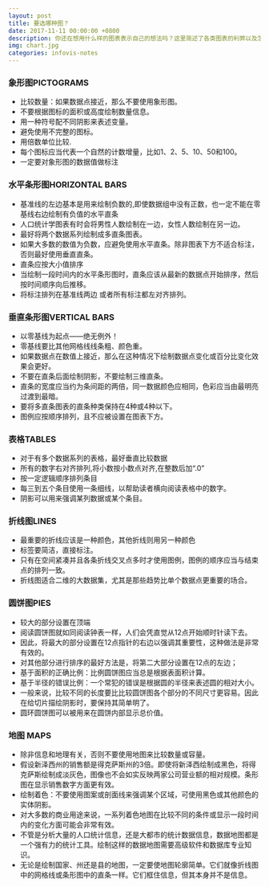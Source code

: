 ```yaml
---
layout: post
title: 要选哪种图？
date: 2017-11-11 00:00:00 +0800
description: 你还在想用什么样的图表表示自己的想法吗？这里简述了各类图表的利弊以及怎样使用
img: chart.jpg
categories: infovis-notes
---
```


### 象形图PICTOGRAMS

- 比较数量：如果数据点接近，那么不要使用象形图。
- 不要根据图标的面积或高度绘制数量信息。
- 用一种符号配不同阴影来表述变量。
- 避免使用不完整的图标。
- 用倍数单位比较.
- 每个图标应当代表一个自然的计数增量，比如1、2、5、10、50和100。
- 一定要对象形图的数据值做标注


### 水平条形图HORIZONTAL BARS

- 基准线的左边基本是用来绘制负数的,即使数据组中没有正数，也一定不能在零基线右边绘制有负值的水平直条 
- 人口统计学图表有时会将男性人数绘制在一边，女性人数绘制在另一边。  
- 最好将两个数据系列绘制成多直条图表。 
- 如果大多数的数值为负数，应避免使用水平直条。除非图表下方不适合标注，否则最好使用垂直直条。 
- 直条应按大小值排序
- 当绘制一段时间内的水平条形图时，直条应该从最新的数据点开始排序，然后按时间顺序向后推移。
- 将标注排列在基准线两边 或者所有标注都左对齐排列。


### 垂直条形图VERTICAL BARS

- 以零基线为起点——绝无例外！
- 零基线要比其他网格线线条粗、颜色重。
- 如果数据点在数值上接近，那么在这种情况下绘制数据点变化或百分比变化效果会更好。  
- 不要在直条后面绘制阴影，不要绘制三维直条。 
- 直条的宽度应当约为条间距的两倍，同一数据颜色应相同，色彩应当由最明亮过渡到最暗。 
- 要将多直条图表的直条种类保持在4种或4种以下。
- 图例应按顺序排列，且不应被设置在图表下方。


###  表格TABLES

- 对于有多个数据系列的表格，最好垂直比较数据
- 所有的数字右对齐排列,将小数按小数点对齐,在整数后加“.0”
- 按一定逻辑顺序排列条目
- 每三到五个条目使用一条细线，以帮助读者横向阅读表格中的数字。
- 阴影可以用来强调某列数据或某个条目。


###  折线图LINES

- 最重要的折线应该是一种颜色，其他折线则用另一种颜色
- 标签要简洁，直接标注。
- 只有在空间紧凑并且各条折线交叉点多时才使用图例，图例的顺序应当与结束点的排列一致。
- 折线图适合二维的大数据集，尤其是那些趋势比单个数据点更重要的场合。


### 圆饼图PIES

- 较大的部分设置在顶端
- 阅读圆饼图就如同阅读钟表一样，人们会凭直觉从12点开始顺时针读下去。
- 因此，将最大的部分设置在12点指针的右边以强调其重要性，这种做法是非常有效的。
- 对其他部分进行排序的最好方法是，将第二大部分设置在12点的左边；
- 基于面积的正确比例：比例圆饼图应当总是根据表面积计算。
- 基于半径的错误比例：一个常犯的错误是根据圆的半径来表述圆的相对大小。
- 一般来说，比较不同的长度要比比较圆饼图各个部分的不同尺寸更容易。因此在给切片描绘阴影时，要保持其简单明了。
- 圆环圆饼图可以被用来在圆饼内部显示总价值。


### 地图 MAPS
- 除非信息和地理有关，否则不要使用地图来比较数量或容量。
- 假设新泽西州的销售额是得克萨斯州的3倍。即使将新泽西绘制成黑色，将得克萨斯绘制成淡灰色，图像也不会如实反映两家公司营业额的相对规模。条形图在显示销售数字方面更有效。
- 绘制着色：不要使用图案或剖面线来强调某个区域，可使用黑色或其他颜色的实体阴影。
- 对大多数的商业用途来说，一系列着色地图在比较不同的条件或显示一段时间内的变化方面可能会非常有效。
- 不管是分析大量的人口统计信息，还是大都市的统计数据信息，数据地图都是一个强有力的统计工具。绘制这样的数据地图需要高级软件和数据库专业知识。
- 无论是绘制国家、州还是县的地图，一定要使地图轮廓简单。它们就像折线图中的网格线或条形图中的直条一样。它们框住信息，但其本身并不是信息。
